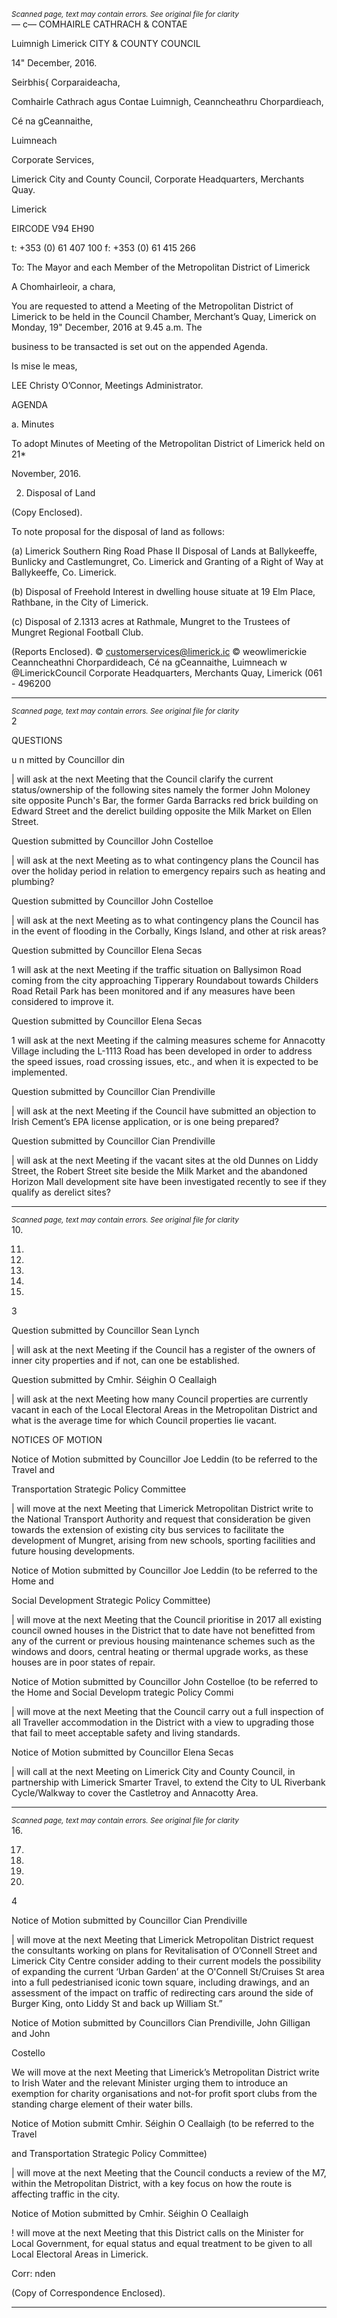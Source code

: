 *<small>Scanned page, text may contain errors. See original file for clarity</small>*  
—
c—
COMHAIRLE
CATHRACH & CONTAE

Luimnigh
Limerick
CITY & COUNTY
COUNCIL

14" December, 2016.

Seirbhis{ Corparaideacha,

Comhairle Cathrach agus Contae Luimnigh,
Ceanncheathru Chorpardieach,

Cé na gCeannaithe,

Luimneach

Corporate Services,

Limerick City and County Council,
Corporate Headquarters,
Merchants Quay.

Limerick

EIRCODE V94 EH90

t: +353 (0) 61 407 100
f: +353 (0) 61 415 266

To: The Mayor and each Member of the Metropolitan District of Limerick

A Chomhairleoir, a chara,

You are requested to attend a Meeting of the Metropolitan District of Limerick to be held in the
Council Chamber, Merchant’s Quay, Limerick on Monday, 19" December, 2016 at 9.45 a.m. The

business to be transacted is set out on the appended Agenda.

Is mise le meas,

LEE
Christy O’Connor,
Meetings Administrator.

AGENDA

a. Minutes

To adopt Minutes of Meeting of the Metropolitan District of Limerick held on 21*

November, 2016.

2. Disposal of Land

(Copy Enclosed).

To note proposal for the disposal of land as follows:

(a) Limerick Southern Ring Road Phase II Disposal of Lands at Ballykeeffe, Bunlicky and
Castlemungret, Co. Limerick and Granting of a Right of Way at Ballykeeffe, Co. Limerick.

(b) Disposal of Freehold Interest in dwelling house situate at 19 Elm Place, Rathbane, in the
City of Limerick.

(c) Disposal of 2.1313 acres at Rathmale, Mungret to the Trustees of Mungret Regional
Football Club.

(Reports Enclosed).
© customerservices@limerick.ic
© weowlimerickie
Ceanncheathni Chorpardideach, Cé na gCeannaithe, Luimneach w @LimerickCouncil
Corporate Headquarters, Merchants Quay, Limerick (061 - 496200

---
*<small>Scanned page, text may contain errors. See original file for clarity</small>*  
2

QUESTIONS

u n mitted by Councillor din

| will ask at the next Meeting that the Council clarify the current status/ownership of the
following sites namely the former John Moloney site opposite Punch's Bar, the former
Garda Barracks red brick building on Edward Street and the derelict building opposite the
Milk Market on Ellen Street.

Question submitted by Councillor John Costelloe

| will ask at the next Meeting as to what contingency plans the Council has over the holiday
period in relation to emergency repairs such as heating and plumbing?

Question submitted by Councillor John Costelloe

| will ask at the next Meeting as to what contingency plans the Council has in the event of
flooding in the Corbally, Kings Island, and other at risk areas?

Question submitted by Councillor Elena Secas

1 will ask at the next Meeting if the traffic situation on Ballysimon Road coming from the
city approaching Tipperary Roundabout towards Childers Road Retail Park has been
monitored and if any measures have been considered to improve it.

Question submitted by Councillor Elena Secas

1 will ask at the next Meeting if the calming measures scheme for Annacotty Village
including the L-1113 Road has been developed in order to address the speed issues, road
crossing issues, etc., and when it is expected to be implemented.

Question submitted by Councillor Cian Prendiville

| will ask at the next Meeting if the Council have submitted an objection to Irish Cement’s
EPA license application, or is one being prepared?

Question submitted by Councillor Cian Prendiville

| will ask at the next Meeting if the vacant sites at the old Dunnes on Liddy Street, the
Robert Street site beside the Milk Market and the abandoned Horizon Mall development
site have been investigated recently to see if they qualify as derelict sites?

---
*<small>Scanned page, text may contain errors. See original file for clarity</small>*  
10.

11.

12.

13.

14.

15.

3

Question submitted by Councillor Sean Lynch

| will ask at the next Meeting if the Council has a register of the owners of inner city
properties and if not, can one be established.

Question submitted by Cmhir. Séighin O Ceallaigh

| will ask at the next Meeting how many Council properties are currently vacant in each of
the Local Electoral Areas in the Metropolitan District and what is the average time for
which Council properties lie vacant.

NOTICES OF MOTION

Notice of Motion submitted by Councillor Joe Leddin (to be referred to the Travel and

Transportation Strategic Policy Committee

| will move at the next Meeting that Limerick Metropolitan District write to the National
Transport Authority and request that consideration be given towards the extension of
existing city bus services to facilitate the development of Mungret, arising from new
schools, sporting facilities and future housing developments.

Notice of Motion submitted by Councillor Joe Leddin (to be referred to the Home and

Social Development Strategic Policy Committee)

| will move at the next Meeting that the Council prioritise in 2017 all existing council owned
houses in the District that to date have not benefitted from any of the current or previous
housing maintenance schemes such as the windows and doors, central heating or thermal
upgrade works, as these houses are in poor states of repair.

Notice of Motion submitted by Councillor John Costelloe (to be referred to the Home and
Social Developm trategic Policy Commi

| will move at the next Meeting that the Council carry out a full inspection of all Traveller
accommodation in the District with a view to upgrading those that fail to meet acceptable
safety and living standards.

Notice of Motion submitted by Councillor Elena Secas

| will call at the next Meeting on Limerick City and County Council, in partnership with
Limerick Smarter Travel, to extend the City to UL Riverbank Cycle/Walkway to cover the
Castletroy and Annacotty Area.

---
*<small>Scanned page, text may contain errors. See original file for clarity</small>*  
16.

17.

18.

19.

20.

4

Notice of Motion submitted by Councillor Cian Prendiville

| will move at the next Meeting that Limerick Metropolitan District request the consultants
working on plans for Revitalisation of O’Connell Street and Limerick City Centre consider
adding to their current models the possibility of expanding the current ‘Urban Garden’ at
the O'Connell St/Cruises St area into a full pedestrianised iconic town square, including
drawings, and an assessment of the impact on traffic of redirecting cars around the side of
Burger King, onto Liddy St and back up William St.”

Notice of Motion submitted by Councillors Cian Prendiville, John Gilligan and John

Costello

We will move at the next Meeting that Limerick’s Metropolitan District write to Irish Water
and the relevant Minister urging them to introduce an exemption for charity organisations
and not-for profit sport clubs from the standing charge element of their water bills.

Notice of Motion submitt Cmhir. Séighin O Ceallaigh (to be referred to the Travel

and Transportation Strategic Policy Committee)

| will move at the next Meeting that the Council conducts a review of the M7, within the
Metropolitan District, with a key focus on how the route is affecting traffic in the city.

Notice of Motion submitted by Cmhir. Séighin O Ceallaigh

! will move at the next Meeting that this District calls on the Minister for Local
Government, for equal status and equal treatment to be given to all Local Electoral
Areas in Limerick.

Corr: nden

(Copy of Correspondence Enclosed).

---
